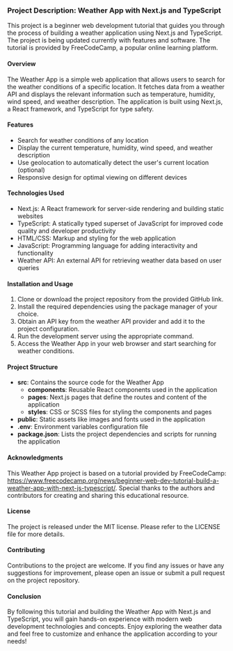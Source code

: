 ### Project Description: Weather App with Next.js and TypeScript

This project is a beginner web development tutorial that guides you through the process of building a weather application using Next.js and TypeScript. The project is being updated currently with features and software. The tutorial is provided by FreeCodeCamp, a popular online learning platform.

#### Overview

The Weather App is a simple web application that allows users to search for the weather conditions of a specific location. It fetches data from a weather API and displays the relevant information such as temperature, humidity, wind speed, and weather description. The application is built using Next.js, a React framework, and TypeScript for type safety.

#### Features

- Search for weather conditions of any location
- Display the current temperature, humidity, wind speed, and weather description
- Use geolocation to automatically detect the user's current location (optional)
- Responsive design for optimal viewing on different devices

#### Technologies Used

- Next.js: A React framework for server-side rendering and building static websites
- TypeScript: A statically typed superset of JavaScript for improved code quality and developer productivity
- HTML/CSS: Markup and styling for the web application
- JavaScript: Programming language for adding interactivity and functionality
- Weather API: An external API for retrieving weather data based on user queries

#### Installation and Usage

1. Clone or download the project repository from the provided GitHub link.
2. Install the required dependencies using the package manager of your choice.
3. Obtain an API key from the weather API provider and add it to the project configuration.
4. Run the development server using the appropriate command.
5. Access the Weather App in your web browser and start searching for weather conditions.

#### Project Structure

- **src**: Contains the source code for the Weather App
  - **components**: Reusable React components used in the application
  - **pages**: Next.js pages that define the routes and content of the application
  - **styles**: CSS or SCSS files for styling the components and pages
- **public**: Static assets like images and fonts used in the application
- **.env**: Environment variables configuration file
- **package.json**: Lists the project dependencies and scripts for running the application

#### Acknowledgments

This Weather App project is based on a tutorial provided by FreeCodeCamp: https://www.freecodecamp.org/news/beginner-web-dev-tutorial-build-a-weather-app-with-next-js-typescript/. Special thanks to the authors and contributors for creating and sharing this educational resource.

#### License

The project is released under the MIT license. Please refer to the LICENSE file for more details.

#### Contributing

Contributions to the project are welcome. If you find any issues or have any suggestions for improvement, please open an issue or submit a pull request on the project repository.

#### Conclusion

By following this tutorial and building the Weather App with Next.js and TypeScript, you will gain hands-on experience with modern web development technologies and concepts. Enjoy exploring the weather data and feel free to customize and enhance the application according to your needs!
